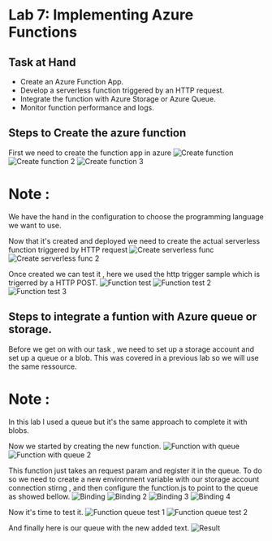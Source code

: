 # Lab 7: Implementing Azure Functions

## Task at Hand
- Create an Azure Function App.
- Develop a serverless function triggered by an HTTP request.
- Integrate the function with Azure Storage or Azure Queue.
- Monitor function performance and logs.

## Steps to Create the azure function
First we need to create the function app in azure
![Create function](https://github.com/YoussefHannachii/AZTraining/blob/master/Lab7/images/1.PNG)
![Create function 2](https://github.com/YoussefHannachii/AZTraining/blob/master/Lab7/images/2.PNG)
![Create function 3](https://github.com/YoussefHannachii/AZTraining/blob/master/Lab7/images/3.PNG)

# Note :
We have the hand in the configuration to choose the programming language we want to use.

Now that it's created and deployed we need to create the actual serverless function triggered by HTTP request
![Create serverless func](https://github.com/YoussefHannachii/AZTraining/blob/master/Lab7/images/4.PNG)
![Create serverless func 2](https://github.com/YoussefHannachii/AZTraining/blob/master/Lab7/images/5.PNG)

Once created we can test it , here we used the http trigger sample which is trigerred by a HTTP POST.
![Function test](https://github.com/YoussefHannachii/AZTraining/blob/master/Lab7/images/6.PNG)
![Function test 2](https://github.com/YoussefHannachii/AZTraining/blob/master/Lab7/images/7.PNG)
![Function test 3](https://github.com/YoussefHannachii/AZTraining/blob/master/Lab7/images/8.PNG) 

## Steps to integrate a funtion with Azure queue or storage.
Before we get on with our task , we need to set up a storage account and set up a queue or a blob.
This was covered in a previous lab so we will use the same ressource.

# Note : 
In this lab I used a queue but it's the same approach to complete it with blobs.

Now we started by creating the new function.
![Function with queue](https://github.com/YoussefHannachii/AZTraining/blob/master/Lab7/images/9.PNG)
![Function with queue 2](https://github.com/YoussefHannachii/AZTraining/blob/master/Lab7/images/10.PNG)


This function just takes an request param and register it in the queue.
To do so we need to create a new environment variable with our storage account connection stirng ,
and then configure the function.js to point to the queue as showed bellow.
![Binding](https://github.com/YoussefHannachii/AZTraining/blob/master/Lab7/images/14.PNG)
![Binding 2](https://github.com/YoussefHannachii/AZTraining/blob/master/Lab7/images/13.PNG)
![Binding 3](https://github.com/YoussefHannachii/AZTraining/blob/master/Lab7/images/11.PNG)
![Binding 4](https://github.com/YoussefHannachii/AZTraining/blob/master/Lab7/images/12.PNG)

Now it's time to test it.
![Function queue test 1](https://github.com/YoussefHannachii/AZTraining/blob/master/Lab7/images/15.PNG)
![Function queue test 2](https://github.com/YoussefHannachii/AZTraining/blob/master/Lab7/images/16.PNG)

And finally here is our queue with the new added text.
![Result](https://github.com/YoussefHannachii/AZTraining/blob/master/Lab7/images/17.PNG)






